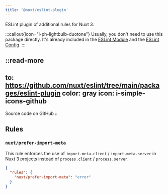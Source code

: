 ```yaml
---
title: '@nuxt/eslint-plugin'
---
```


ESLint plugin of additional rules for Nuxt 3.

:::callout{icon="i-ph-lightbulb-duotone"}
Usually, you don't need to use this package directly. It's already included in the [ESLint Module](/packages/module) and the [ESLint Config](/packages/config).
:::

::read-more
---
to: https://github.com/nuxt/eslint/tree/main/packages/eslint-plugin
color: gray
icon: i-simple-icons-github
---
Source code on GitHub
::

## Rules

### `nuxt/prefer-import-meta`

This rule enforces the use of `import.meta.client` / `import.meta.server` in Nuxt 3 projects instead of `process.client` / `process.server`.

```json
{
  "rules": {
    "nuxt/prefer-import-meta": "error"
  }
}
```
